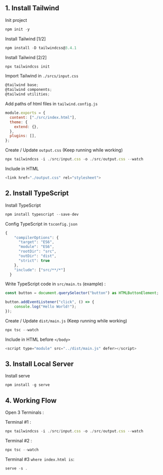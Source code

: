 ## 1. Install Tailwind

Init project
```javascript
npm init -y
```

Install Tailwind [1/2]
```javascript
npm install -D tailwindcss@3.4.1
```

Install Tailwind [2/2]
```javascript
npx tailwindcss init
```

Import Tailwind in `./srcs/input.css`
```javascript
@tailwind base;
@tailwind components;
@tailwind utilities;
```

Add paths of html files in `tailwind.config.js`
```javascript
module.exports = {
  content: ["./src/index.html"],
  theme: {
    extend: {},
  },
  plugins: [],
};
```

Create / Update `output.css` (Keep running while working)
```javascript
npx tailwindcss -i ./src/input.css -o ./src/output.css --watch
```

Include in HTML
```javascript
<link href="./output.css" rel="stylesheet">
```


## 2. Install TypeScript

Install TypeScript
```javascript
npm install typescript --save-dev
```

Config TypeScript in `tsconfig.json`
```javascript
{
	"compilerOptions": {
	  "target": "ES6",
	  "module": "ES6",
	  "rootDir": "src",
	  "outDir": "dist",
	  "strict": true
	},
	"include": ["src/**/*"]
  }
```

Write TypeScript code in `src/main.ts` (example) :
```javascript
const button = document.querySelector("button") as HTMLButtonElement;

button.addEventListener("click", () => {
    console.log("Hello World!");
});
```

Create / Update `dist/main.js` (Keep running while working)
```javascript
npx tsc --watch
```

Include in HTML before `</body>`
```javascript
<script type="module" src="../dist/main.js" defer></script>
```


## 3. Install Local Server

Install serve
```javascript
npm install -g serve
```


## 4. Working Flow

Open 3 Terminals :

Terminal #1 :
```javascript
npx tailwindcss -i ./src/input.css -o ./src/output.css --watch
```

Terminal #2 :
```javascript
npx tsc --watch
```

Terminal #3 `where index.html is`:
```javascript
serve -s .
```